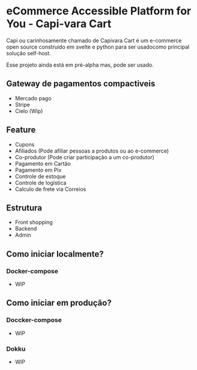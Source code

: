 # eCommerce Accessible Platform for You - Capi-vara Cart

Capi ou carinhosamente chamado de Capivara Cart é um e-commerce open source construido em svelte e python para ser usadocomo principal solução self-host.

Esse projeto ainda está em pré-alpha mas, pode ser usado.

## Gateway de pagamentos compactiveis
- Mercado pago
- Stripe
- Cielo (Wip)

## Feature
- Cupons
- Afiliados (Pode afiliar pessoas a produtos ou ao e-commerce)
- Co-produtor (Pode criar participação a um co-produtor)
- Pagamento em Cartão
- Pagamento em Pix
- Controle de estoque
- Controle de logística
- Calculo de frete via Correios


## Estrutura
- Front shopping
- Backend
- Admin

## Como iniciar localmente?

### Docker-compose
- WIP

## Como iniciar em produção?

### Doccker-compose
- WIP

### Dokku
- WIP
